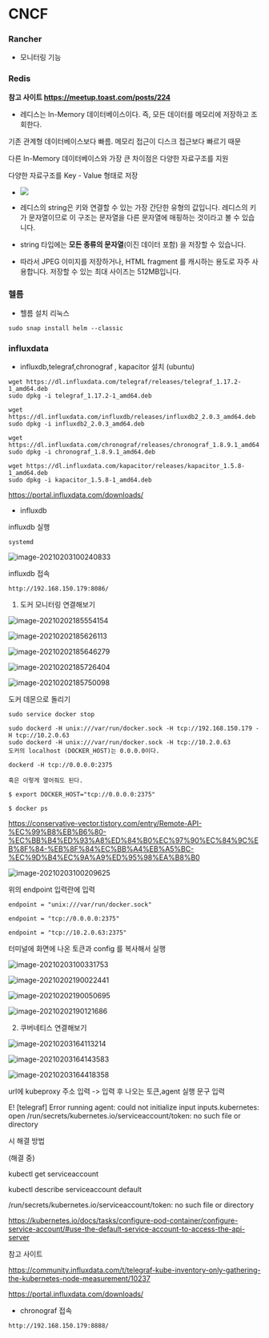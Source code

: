 # CNCF 

### Rancher 

- 모니터링 기능





### Redis

**참고 사이트 https://meetup.toast.com/posts/224**

- 레디스는 In-Memory 데이터베이스이다. 즉, 모든 데이터를 메모리에 저장하고 조회한다.

기존 관계형 데이터베이스보다 빠름. 메모리 접근이 디스크 접근보다 빠르기 때문

다른 In-Memory 데이터베이스와 가장 큰 차이점은 다양한 자료구조를 지원

다양한 자료구조를 Key - Value 형태로 저장



- ![](https://image.toast.com/aaaadh/real/2020/techblog/5%282%29.png)

- 레디스의 string은 키와 연결할 수 있는 가장 간단한 유형의 값입니다. 레디스의 키가 문자열이므로 이 구조는 문자열을 다른 문자열에 매핑하는 것이라고 볼 수 있습니다.

- string 타입에는 **모든 종류의 문자열**(이진 데이터 포함) 을 저장할 수 있습니다.

- 따라서 JPEG 이미지를 저장하거나, HTML fragment 를 캐시하는 용도로 자주 사용합니다. 저장할 수 있는 최대 사이즈는 512MB입니다.

  

### 헬름

- 헬름 설치 리눅스

```
sudo snap install helm --classic
```



### influxdata



- influxdb,telegraf,chronograf , kapacitor 설치 (ubuntu)

```
wget https://dl.influxdata.com/telegraf/releases/telegraf_1.17.2-1_amd64.deb
sudo dpkg -i telegraf_1.17.2-1_amd64.deb

wget https://dl.influxdata.com/influxdb/releases/influxdb2_2.0.3_amd64.deb
sudo dpkg -i influxdb2_2.0.3_amd64.deb

wget https://dl.influxdata.com/chronograf/releases/chronograf_1.8.9.1_amd64.deb
sudo dpkg -i chronograf_1.8.9.1_amd64.deb

wget https://dl.influxdata.com/kapacitor/releases/kapacitor_1.5.8-1_amd64.deb
sudo dpkg -i kapacitor_1.5.8-1_amd64.deb
```

https://portal.influxdata.com/downloads/



-  influxdb 



influxdb 실행

```
systemd
```

![image-20210203100240833](C:\Users\INNOGRID\AppData\Roaming\Typora\typora-user-images\image-20210203100240833.png)





influxdb 접속

```
http://192.168.150.179:8086/
```



1.  도커 모니터링 연결해보기

![image-20210202185554154](C:\Users\INNOGRID\AppData\Roaming\Typora\typora-user-images\image-20210202185554154.png)



![image-20210202185626113](C:\Users\INNOGRID\AppData\Roaming\Typora\typora-user-images\image-20210202185626113.png)



![image-20210202185646279](C:\Users\INNOGRID\AppData\Roaming\Typora\typora-user-images\image-20210202185646279.png)



![image-20210202185726404](C:\Users\INNOGRID\AppData\Roaming\Typora\typora-user-images\image-20210202185726404.png)



![image-20210202185750098](C:\Users\INNOGRID\AppData\Roaming\Typora\typora-user-images\image-20210202185750098.png)



도커 데몬으로 돌리기

```
sudo service docker stop

sudo dockerd -H unix:///var/run/docker.sock -H tcp://192.168.150.179 -H tcp://10.2.0.63
sudo dockerd -H unix:///var/run/docker.sock -H tcp://10.2.0.63
도커의 localhost (DOCKER_HOST)는 0.0.0.0이다.

dockerd -H tcp://0.0.0.0:2375

혹은 이렇게 열어줘도 된다.

$ export DOCKER_HOST="tcp://0.0.0.0:2375"
 
$ docker ps

```

https://conservative-vector.tistory.com/entry/Remote-API-%EC%99%B8%EB%B6%80-%EC%BB%B4%ED%93%A8%ED%84%B0%EC%97%90%EC%84%9C%EB%8F%84-%EB%8F%84%EC%BB%A4%EB%A5%BC-%EC%9D%B4%EC%9A%A9%ED%95%98%EA%B8%B0

![image-20210203100209625](C:\Users\INNOGRID\AppData\Roaming\Typora\typora-user-images\image-20210203100209625.png)





위의 endpoint 입력란에 입력

```
endpoint = "unix:///var/run/docker.sock"

endpoint = "tcp://0.0.0.0:2375"

endpoint = "tcp://10.2.0.63:2375"
```



터미널에 화면에 나온 토큰과 config 를 복사해서 실행

![image-20210203100331753](C:\Users\INNOGRID\AppData\Roaming\Typora\typora-user-images\image-20210203100331753.png)





![image-20210202190022441](C:\Users\INNOGRID\AppData\Roaming\Typora\typora-user-images\image-20210202190022441.png)



![image-20210202190050695](C:\Users\INNOGRID\AppData\Roaming\Typora\typora-user-images\image-20210202190050695.png)



![image-20210202190121686](C:\Users\INNOGRID\AppData\Roaming\Typora\typora-user-images\image-20210202190121686.png)





2. 쿠버네티스 연결해보기



![image-20210203164113214](C:\Users\INNOGRID\AppData\Roaming\Typora\typora-user-images\image-20210203164113214.png)



![image-20210203164143583](C:\Users\INNOGRID\AppData\Roaming\Typora\typora-user-images\image-20210203164143583.png)



![image-20210203164418358](C:\Users\INNOGRID\AppData\Roaming\Typora\typora-user-images\image-20210203164418358.png)



url에 kubeproxy 주소 입력 -> 입력 후 나오는 토큰,agent 실행 문구 입력



E! [telegraf] Error running agent: could not initialize input inputs.kubernetes: open /run/secrets/kubernetes.io/serviceaccount/token: no such file or directory

시 해결 방법

(해결 중)

kubectl get serviceaccount

kubectl describe serviceaccount default



/run/secrets/kubernetes.io/serviceaccount/token: no such file or directory

https://kubernetes.io/docs/tasks/configure-pod-container/configure-service-account/#use-the-default-service-account-to-access-the-api-server



참고 사이트

https://community.influxdata.com/t/telegraf-kube-inventory-only-gathering-the-kubernetes-node-measurement/10237

https://portal.influxdata.com/downloads/



- chronograf 접속

```
http://192.168.150.179:8888/
```





